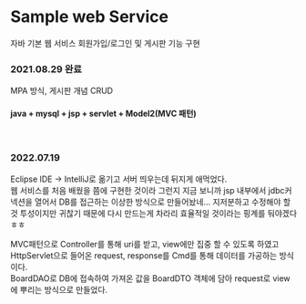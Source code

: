 # Sample web Service
자바 기본 웹 서비스
회원가입/로그인 및 게시판 기능 구현

### 2021.08.29 완료
MPA 방식, 게시판 개념 CRUD

#### java + mysql + jsp + servlet + Model2(MVC 패턴)
<br>

### 2022.07.19
Eclipse IDE -> IntelliJ로 옮기고 서버 띄우는데 뒤지게 애먹었다.<br>
웹 서비스를 처음 배웠을 쯤에 구현한 것이라 그런지 지금 보니까 jsp 내부에서 jdbc커넥션을 열어서 DB를 접근하는 이상한 방식으로 만들어놨네...
지저분하고 수정해야 할 것 투성이지만 귀찮기 때문에 다시 만드는게 차라리 효율적일 것이라는 핑계를 둬야겠다ㅎㅎ


MVC패턴으로 Controller를 통해 uri를 받고, view에만 집중 할 수 있도록 하였고 
HttpServlet으로 들어온 request, response를 Cmd를 통해 데이터를 가공하는 방식이다.<br>
BoardDAO로 DB에 접속하여 가져온 값을 BoardDTO 객체에 담아 request로 view에 뿌리는 방식으로 만들었다.




